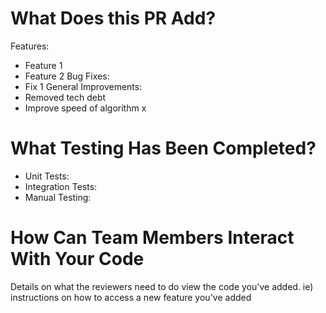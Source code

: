 # What Does this PR Add?
Features:
 - Feature 1
 - Feature 2
Bug Fixes:
 - Fix 1
General Improvements:
 - Removed tech debt
 - Improve speed of algorithm x

# What Testing Has Been Completed?
 - Unit Tests:
 - Integration Tests:
 - Manual Testing:

# How Can Team Members Interact With Your Code
Details on what the reviewers need to do view the code you've added. ie) instructions on how to access a new feature you've added